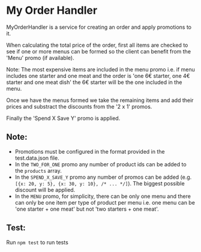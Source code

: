 # My Order Handler

MyOrderHandler is a service for creating an order and apply promotions to it.

When calculating the total price of the order, first all items are checked to see if one or more menus can be formed so the client can benefit from the 'Menu' promo (if available).

Note: The most expensive items are included in the menu promo i.e. if menu includes one starter and one meat and the order is 'one 6€ starter, one 4€ starter and one meat dish' the 6€ starter will be the one included in the menu.

Once we have the menus formed we take the remaining items and add their prices and substract the discounts from the '2 x 1' promos.

Finally the 'Spend X Save Y' promo is applied.

## Note:

- Promotions must be configured in the format provided in the test.data.json file.
- In the `TWO_FOR_ONE` promo any number of product ids can be added to the `products` array.
- In the `SPEND_X_SAVE_Y` promo any number of promos can be added (e.g. `[{x: 20, y: 5}, {x: 30, y: 10}, /* ... */]`). The biggest possible discount will be applied.
- In the `MENU` promo, for simplicity, there can be only one menu and there can only be one item per type of product per menu i.e. one menu can be 'one starter + one meat' but not 'two starters + one meat'.

## Test:

Run `npm test` to run tests
